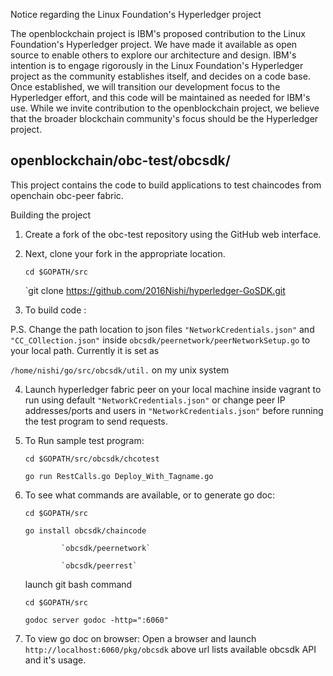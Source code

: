 Notice regarding the Linux Foundation's Hyperledger project

The openblockchain project is IBM's proposed contribution to the Linux Foundation's Hyperledger project. We have made it available as open source to enable others to explore our architecture and design. IBM's intention is to engage rigorously in the Linux Foundation's Hyperledger project as the community establishes itself, and decides on a code base. Once established, we will transition our development focus to the Hyperledger effort, and this code will be maintained as needed for IBM's use.
While we invite contribution to the openblockchain project, we believe that the broader blockchain community's focus should be the Hyperledger project.

openblockchain/obc-test/obcsdk/
--------------------------------------------

This project contains the code to build applications to test chaincodes from openchain obc-peer fabric.

Building the project

1. Create a fork of the obc-test repository using the GitHub web interface. 

2. Next, clone your fork in the appropriate location.

	`cd $GOPATH/src` 

	`git clone https://github.com/2016Nishi/hyperledger-GoSDK.git
	

3. To build code :

 P.S. Change the path location to json files `"NetworkCredentials.json"` and `"CC_COllection.json"` inside `obcsdk/peernetwork/peerNetworkSetup.go` to your local path. Currently it is set as 
 
 `/home/nishi/go/src/obcsdk/util.` on my unix system
 
 
4. Launch hyperledger fabric peer on your local machine inside vagrant to run using default `"NetworkCredentials.json"` or change peer IP addresses/ports and users in `"NetworkCredentials.json"` before running the test program to send requests.

5. To Run sample test program:
 
	`cd $GOPATH/src/obcsdk/chcotest`
	
	`go run RestCalls.go Deploy_With_Tagname.go`

6. To see what commands are available, or to generate go doc:

	`cd $GOPATH/src`
	

	`go install obcsdk/chaincode`
	
	           `obcsdk/peernetwork`
	      
	           `obcsdk/peerrest`

	launch git bash command

	`cd $GOPATH/src`

	`godoc server godoc -http=":6060"`

7. To view go doc on browser:
	Open a browser and launch `http://localhost:6060/pkg/obcsdk` 
	above url lists available obcsdk API and it's usage.
